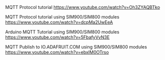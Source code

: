 
MQTT Protocol tutorial 
https://www.youtube.com/watch?v=Oh3ZYAQBTko

MQTT Protocol tutorial using SIM900/SIM800 modules 
https://www.youtube.com/watch?v=dcpMa2UwEeA

Arduino MQTT Tutorial using SIM900/SIM800 modules 
https://www.youtube.com/watch?v=5FbafyVvN3E

MQTT Publish to IO.ADAFRUIT.COM using SIM900/SIM800 modules 
https://www.youtube.com/watch?v=ebxIM0OTrso
